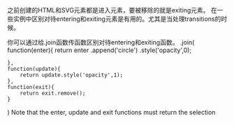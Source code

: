 之前创建的HTML和SVG元素都是进入元素，要被移除的就是exiting元素。
在一些实例中区别对待entering和exiting元素是有用的。尤其是当处理transitions的时候。

你可以通过给.join函数传函数区别对待entering和exiting函数。
.join(
    function(enter){
        return enter
        .append('circle')
        .style('opacity',0);

    },
    function(update){
        return update.style('opacity',1);
    },
    function(exit){
        return exit.remove();
    }
)
Note that the enter, update and exit functions must return the selection


